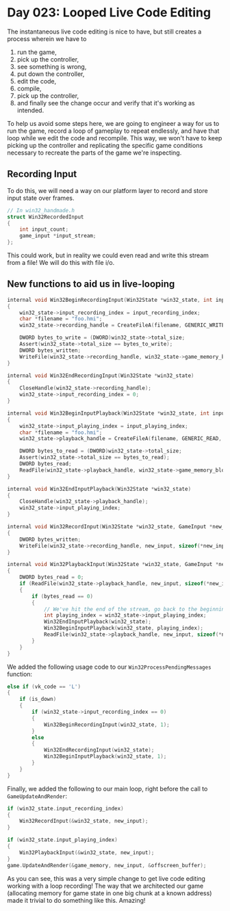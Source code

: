 # Day 023: Looped Live Code Editing

The instantaneous live code editing is nice to have, but still creates a process wherein we have to 
1. run the game, 
2. pick up the controller, 
3. see something is wrong, 
4. put down the controller, 
5. edit the code, 
6. compile, 
7. pick up the controller, 
8. and finally see the change occur and verify that it's working as intended.

To help us avoid some steps here, we are going to engineer a way for us to run the game, record a loop of gameplay to repeat endlessly, and have that loop while we edit the code and recompile. This way, we won't have to keep picking up the controller and replicating the specific game conditions necessary to recreate the parts of the game we're inspecting.

## Recording Input

To do this, we will need a way on our platform layer to record and store input state over frames.

```c++
// In win32_handmade.h
struct Win32RecordedInput
{
    int input_count;
    game_input *input_stream;
};
```

This could work, but in reality we could even read and write this stream from a file! We will do this with file i/o.

## New functions to aid us in live-looping

```c++
internal void Win32BeginRecordingInput(Win32State *win32_state, int input_recording_index)
{
    win32_state->input_recording_index = input_recording_index;
    char *filename = "foo.hmi";
    win32_state->recording_handle = CreateFileA(filename, GENERIC_WRITE, 0, 0, CREATE_ALWAYS, 0, 0);

    DWORD bytes_to_write = (DWORD)win32_state->total_size;
    Assert(win32_state->total_size == bytes_to_write);
    DWORD bytes_written;
    WriteFile(win32_state->recording_handle, win32_state->game_memory_block, bytes_to_write, &bytes_written, 0);
}

internal void Win32EndRecordingInput(Win32State *win32_state)
{
    CloseHandle(win32_state->recording_handle);
    win32_state->input_recording_index = 0;
}

internal void Win32BeginInputPlayback(Win32State *win32_state, int input_playing_index)
{
    win32_state->input_playing_index = input_playing_index;
    char *filename = "foo.hmi";
    win32_state->playback_handle = CreateFileA(filename, GENERIC_READ, FILE_SHARE_READ, 0, OPEN_EXISTING, 0, 0);

    DWORD bytes_to_read = (DWORD)win32_state->total_size;
    Assert(win32_state->total_size == bytes_to_read);
    DWORD bytes_read;
    ReadFile(win32_state->playback_handle, win32_state->game_memory_block, bytes_to_read, &bytes_read, 0);
}

internal void Win32EndInputPlayback(Win32State *win32_state)
{
    CloseHandle(win32_state->playback_handle);
    win32_state->input_playing_index;
}

internal void Win32RecordInput(Win32State *win32_state, GameInput *new_input)
{
    DWORD bytes_written;
    WriteFile(win32_state->recording_handle, new_input, sizeof(*new_input), &bytes_written, 0);
}

internal void Win32PlaybackInput(Win32State *win32_state, GameInput *new_input)
{
    DWORD bytes_read = 0;
    if (ReadFile(win32_state->playback_handle, new_input, sizeof(*new_input), &bytes_read, 0))
    {
        if (bytes_read == 0)
        {
            // We've hit the end of the stream, go back to the beginning.
            int playing_index = win32_state->input_playing_index;
            Win32EndInputPlayback(win32_state);
            Win32BeginInputPlayback(win32_state, playing_index);
            ReadFile(win32_state->playback_handle, new_input, sizeof(*new_input), &bytes_read, 0);
        }
    }
}
```

We added the following usage code to our `Win32ProcessPendingMessages` function:

```c++
else if (vk_code == 'L')
{
    if (is_down)
    {
        if (win32_state->input_recording_index == 0)
        {
            Win32BeginRecordingInput(win32_state, 1);
        }
        else
        {
            Win32EndRecordingInput(win32_state);
            Win32BeginInputPlayback(win32_state, 1);
        }
    }
}
```

Finally, we added the following to our main loop, right before the call to `GameUpdateAndRender`:

```c++
if (win32_state.input_recording_index)
{
    Win32RecordInput(&win32_state, new_input);
}

if (win32_state.input_playing_index)
{
    Win32PlaybackInput(&win32_state, new_input);
}
game.UpdateAndRender(&game_memory, new_input, &offscreen_buffer);
```

As you can see, this was a very simple change to get live code editing working with a loop recording! The way that we architected our game (allocating memory for game state in one big chunk at a known address) made it trivial to do something like this. Amazing!